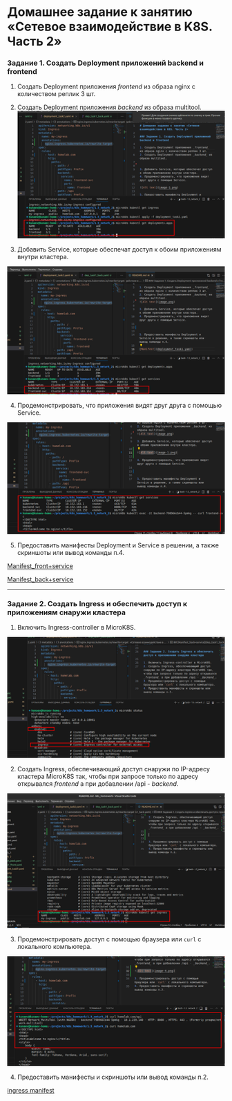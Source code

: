 # Домашнее задание к занятию «Сетевое взаимодействие в K8S. Часть 2»

### Задание 1. Создать Deployment приложений backend и frontend

1. Создать Deployment приложения _frontend_ из образа nginx с количеством реплик 3 шт.
2. Создать Deployment приложения _backend_ из образа multitool. 
![Alt text](img/image.png)

3. Добавить Service, которые обеспечат доступ к обоим приложениям внутри кластера. 

![Alt text](img/image-1.png)

4. Продемонстрировать, что приложения видят друг друга с помощью Service.
   
![Alt text](img/image-2.png)

5. Предоставить манифесты Deployment и Service в решении, а также скриншоты или вывод команды п.4.

[Manifest_front+service](dep_task1_front.yaml)

[Manifest_back+service](dep_task1_back.yaml)

------

### Задание 2. Создать Ingress и обеспечить доступ к приложениям снаружи кластера

1. Включить Ingress-controller в MicroK8S.  

![Alt text](img/image-3.png)

2. Создать Ingress, обеспечивающий доступ снаружи по IP-адресу кластера MicroK8S так, чтобы при запросе только по адресу открывался _frontend_ а при добавлении /api - _backend_.

![Alt text](img/image-4.png)

3. Продемонстрировать доступ с помощью браузера или `curl` с локального компьютера.  

![Alt text](img/image-5.png)

4. Предоставить манифесты и скриншоты или вывод команды п.2.

[ingress manifest](deployment_task2.yaml)